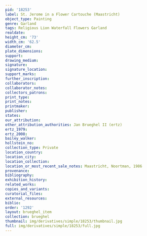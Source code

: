 ```yaml
---
pid: '18253'
label: St. Jerome in a Flower Cartouche (Maastricht)
object_type: Painting
genre: Garland
tags: Religious Lion Waterfall Flowers Garland
realdate: 
height_cm: '73'
width_cm: '62.5'
diameter_cm: 
plate_dimensions: 
support: 
drawing_medium: 
signature: 
signature_location: 
support_marks: 
further_inscription: 
collaborators: 
collaborator_notes: 
collectors_patrons: 
print_type: 
print_notes: 
printmaker: 
publisher: 
states: 
our_attribution: 
other_attribution_authorities: Jan Brueghel II (ertz)
ertz_1979: 
ertz_2008: 
bailey_walker: 
hollstein_no: 
collection_type: Private
location_country: 
location_city: 
location_collection: 
location_or_most_recent_sale_notes: Maastricht, Noortman, 1986
provenance: 
bibliography: 
exhibition_history: 
related_works: 
copies_and_variants: 
curatorial_files: 
external_resources: 
biblio: 
order: '1292'
layout: brueghel_item
collection: brueghel
thumbnail: img/derivatives/simple/18253/thumbnail.jpg
full: img/derivatives/simple/18253/full.jpg
---
```

